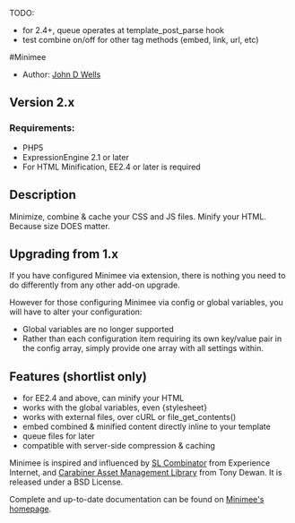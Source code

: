 TODO:

- for 2.4+, queue operates at template_post_parse hook
- test combine on/off for other tag methods (embed, link, url, etc)

#Minimee

* Author: [John D Wells](http://johndwells.com)

## Version 2.x

### Requirements:

* PHP5
* ExpressionEngine 2.1 or later
* For HTML Minification, EE2.4 or later is required

## Description

Minimize, combine & cache your CSS and JS files. Minify your HTML. Because size DOES matter.

## Upgrading from 1.x

If you have configured Minimee via extension, there is nothing you need to do differently from any other add-on upgrade.

However for those configuring Minimee via config or global variables, you will have to alter your configuration:

- Global variables are no longer supported
- Rather than each configuration item requiring its own key/value pair in the config array,
  simply provide one array with all settings within.

## Features (shortlist only)

* for EE2.4 and above, can minify your HTML
* works with the global variables, even {stylesheet}
* works with external files, over cURL or file_get_contents()
* embed combined & minified content directly inline to your template
* queue files for later
* compatible with server-side compression & caching

Minimee is inspired and influenced by [SL Combinator](http://experienceinternet.co.uk/software/sl-combinator/) from Experience Internet, and [Carabiner Asset Management Library](http://codeigniter.com/wiki/Carabiner/) from Tony Dewan. It is released under a BSD License.

Complete and up-to-date documentation can be found on [Minimee's homepage](http://johndwells.com/software/minimee).
